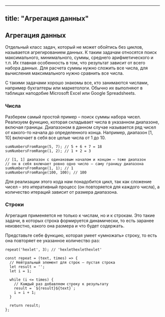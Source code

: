 ----
title: "Агрегация данных"
----

## Агрегация данных

Отдельный класс задач, который не может обойтись без циклов, называется агрегированием данных. К таким задачам относятся поиск максимального, минимального, суммы, среднего арифметического и т.п. Их главная особенность в том, что результат зависит от всего набора данных. Для расчета суммы нужно сложить все числа, для вычисления максимального нужно сравнить все числа.

С такими задачами хорошо знакомы все, кто занимаются числами, например бухгалтеры или маркетологи. Обычно их выполняют в таблицах наподобие Microsoft Excel или Google Spreadsheets.

### Числа
Разберем самый простой пример – поиск суммы набора чисел. Реализуем функцию, которая складывает числа в указанном диапазоне, включая границы. Диапазоном в данном случае называется ряд чисел от какого-то начала до определенного конца. Например, диапазон [1, 10] включает в себя все целые числа от 1 до 10.

```
sumNumbersFromRange(5, 7); // 5 + 6 + 7 = 18
sumNumbersFromRange(1, 2); // 1 + 2 = 3

// [1, 1] диапазон с одинаковым началом и концом – тоже диапазон
// он в себя включает ровно одно число – саму границу диапазона
sumNumbersFromRange(1, 1); // 1
sumNumbersFromRange(100, 100); // 100
```

Для реализации этого кода нам понадобится цикл, так как сложение чисел – это итеративный процесс (он повторяется для каждого числа), а количество итераций зависит от размера диапазона.

### Строки

Агрегация применяется не только к числам, но и к строкам. Это такие задачи, в которых строка формируется динамически, то есть заранее неизвестно, какого она размера и что будет содержать.

Представьте себе функцию, которая умеет «умножать» строку, то есть она повторяет ее указанное количество раз:

```repeat('hexlet', 3); // 'hexlethexlethexlet'```

```
const repeat = (text, times) => {
  // Нейтральный элемент для строк – пустая строка
  let result = '';
  let i = 1;

  while (i <= times) {
    // Каждый раз добавляем строку к результату
    result = `${result}${text}`;
    i = i + 1;
  }

  return result;
};
```